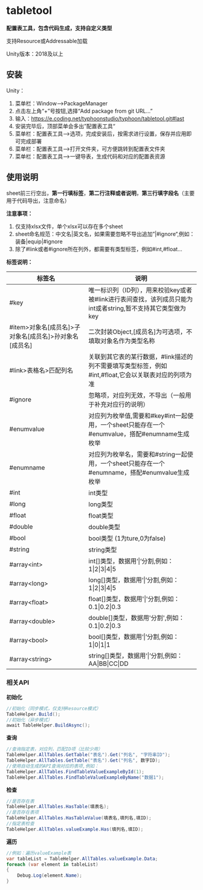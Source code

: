 

# tabletool

**配置表工具，包含代码生成，支持自定义类型**

支持Resource或Addressable加载

Unity版本：2018及以上

## 安装

Unity：

1. 菜单栏：Window-->PackageManager
2. 点击左上角“+”号按钮,选择“Add package from git URL...”
3. 输入：https://e.coding.net/typhoonstudio/typhoon/tabletool.git#last
4. 安装完毕后，顶部菜单会多出”配置表工具“
5. 菜单栏：配置表工具-->选项，完成安装后，按需求进行设置，保存并应用即可完成部署
6. 菜单栏：配置表工具-->打开文件夹，可方便跳转到配置表文件夹
7. 菜单栏：配置表工具-->一键导表，生成代码和对应的配置表资源


## 使用说明

sheet前三行空出，**第一行填标签**，**第二行注释或者说明**，**第三行填字段名**（主要用于代码导出，注意命名）

**注意事项：**

1. 仅支持xlsx文件，单个xlsx可以存在多个sheet
2. sheet命名规范：中文名|英文名，如果需要忽略不导出追加”|#ignore“,例如：装备|equip|#ignore
3. 除了#link或者#ignore所在列外，都需要有类型标签，例如#int,#float...



**标签说明：**

| 标签名                                                 | 说明                                                         |
| ------------------------------------------------------ | ------------------------------------------------------------ |
| #key                                                   | 唯一标识列（ID列），用来校验key或者被#link进行表间查找，该列成员只能为int或者string,暂不支持其它类型做为key |
| #item>对象名[成员名]>子对象名[成员名]>孙对象名[成员名] | 二次封装Object,[成员名]为可选项，不填取对象名作为类型名称    |
| #link>表格名>匹配列名                                  | 关联到其它表的某行数据，#link描述的列不需要填写类型标签，例如#int,#float,它会以关联表对应的列项为准 |
| #ignore                                                | 忽略项，对应列无效，不导出（一般用于补充对应行的说明）       |
| #enumvalue                                             | 对应列为枚举值,需要和#key#int一起使用，一个sheet只能存在一个#enumvalue，搭配#enumname生成枚举 |
| #enumname                                              | 对应列为枚举名，需要和#string一起使用，一个sheet只能存在一个#enumname，搭配#enumvalue生成枚举 |
| #int                                                   | int类型                                                      |
| #long                                                  | long类型                                                     |
| #float                                                 | float类型                                                    |
| #double                                                | double类型                                                   |
| #bool                                                  | bool类型  (1为ture,0为false)                                 |
| #string                                                | string类型                                                   |
| #array&lt;int&gt;                                      | int[]类型，数据用‘\|’分割,例如：1\|2\|3\|4\|5                |
| #array&lt;long&gt;                                     | long[]类型，数据用‘\|’分割,例如：1\|2\|3\|4\|5               |
| #array&lt;float&gt;                                    | float[]类型，数据用'\|'分割,例如：0.1\|0.2\|0.3              |
| #array&lt;double&gt;                                   | double[]类型，数据用'分割',例如：0.1\|0.2\|0.3               |
| #array&lt;bool&gt;                                     | bool[]类型，数据用‘\|’分割,例如：1\|0\|1\|1                  |
| #array&lt;string&gt;                                   | string[]类型，数据用‘\|’分割,例如：AA\|BB\|CC\|DD            |

### 相关API

**初始化**

```c#
//初始化（同步模式，仅支持Resource模式）
TableHelper.Build();
//初始化（异步模式）
await TableHelper.BuildAsync();
```

**查询**

```c#
//查询指定表，对应列，匹配ID项（比较少用）
TableHelper.AllTables.GetTable("表名").Get("列名", "字符串ID");
TableHelper.AllTables.GetTable("表名").Get("列名", 数字ID);
//使用自动生成的API查询对应的表项,例如：
TableHelper.AllTables.FindTableValueExampleById(1);
TableHelper.AllTables.FindTableValueExampleByName("数据1");
```

**检查**

```c#
//是否存在表
TableHelper.AllTables.HasTable(填表名);
//是否存在表项
TableHelper.AllTables.HasTableValue(填表名,填列名,填ID);
//指定表检查
TableHelper.AllTables.valueExample.Has(填列名,填ID);
```

**遍历**

```c#
//例如：遍历valueExample表
var tableList = TableHelper.AllTables.valueExample.Data;
foreach (var element in tableList)
{
	Debug.Log(element.Name);
}
```

